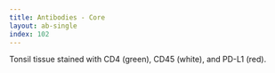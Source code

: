 ```yaml
---
title: Antibodies - Core
layout: ab-single
index: 102
---
```

Tonsil tissue stained with CD4 (green), CD45 (white), and PD-L1 (red).